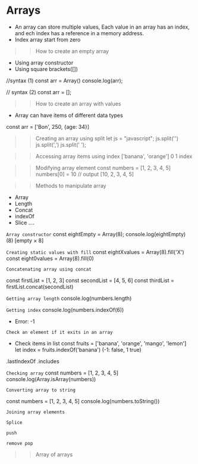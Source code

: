 # Arrays
+ An array can store multiple values, Each value in an array has an index, and ech index has a reference in a memory address.
+ Index array start from zero

>> How to create an empty array
- Using array constructor
- Using square brackets([])


//syntax (1)
const arr = Array()
console.log(arr);

// syntax (2)
const arr = [];

>> How to create an array with values

- Array can have items of different data types

const arr = ['Bon', 250, {age: 34}]


>> Creating an array using split
let js = "javascript";
js.split('')
js.split(',')
js.split(' ');

>> Accessing array items using index
['banana', 'orange']
    0         1      index

>> Modifying array element
const numbers = [1, 2, 3, 4, 5]
numbers[0] = 10 // output [10, 2, 3, 4, 5]

>> Methods to manipulate array
+ Array
+ Length
+ Concat
+ indexOf
+ Slice ....


`Array constructor`
const eightEmpty = Array(8);
console.log(eightEmpty)
(8) [empty × 8]

`Creating static values with fill`
const eightXvalues = Array(8).fill('X')
const eight0values = Array(8).fill(0)


`Concatenating array using concat`

const firstList = [1, 2, 3]
const secondList = [4, 5, 6]
const thirdList = firstList.concat(secondList)

`Getting array length`
console.log(numbers.length)

`Getting index`
console.log(numbers.indexOf(6)) 
+ Error: -1

`Check an element if it exits in an array`

- Check items in list
const fruits = ['banana', 'orange', 'mango', 'lemon']
let index = fruits.indexOf('banana')  (-1: false, 1 true)

.lastIndexOf
.includes


`Checking array`
const numbers = [1, 2, 3, 4, 5]
console.log(Array.isArray(numbers))

`Converting array to string`

const numbers = [1, 2, 3, 4, 5]
console.log(numbers.toString())

`Joining array elements`

`Splice`

`push`


`remove pop`


>> Array of arrays

